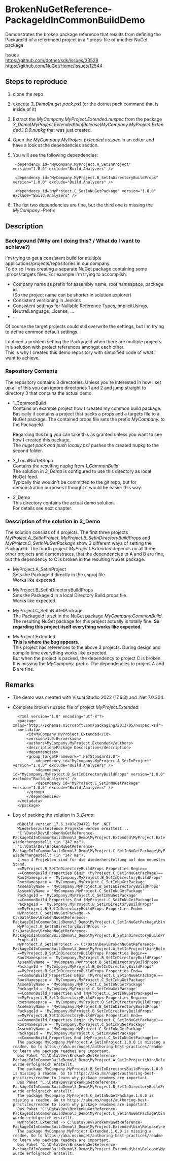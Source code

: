 # BrokenNuGetReference-PackageIdInCommonBuildDemo
Demonstrates the broken package reference that results from defining the PackageId of a referenced project in a *.props-file of another NuGet package.

Issues  
https://github.com/dotnet/sdk/issues/33528  
https://github.com/NuGet/Home/issues/12544

## Steps to reproduce
1. clone the repo
2. execute _3_Demo\nuget pack.ps1_ (or the dotnet pack command that is inside of it)
3. Extract the _MyCompany.MyProject.Extended.nuspec_ from the package _3_Demo\MyProject.Extended\bin\Release\MyCompany.MyProject.Extended.1.0.0.nupkg_ that was just created.
4. Open the _MyCompany.MyProject.Extended.nuspec_ in an editor and have a look at the dependencies section.
5. You will see the following dependencies:

        <dependency id="MyCompany.MyProject.A_SetInProject" version="1.0.0" exclude="Build,Analyzers" />

        <dependency id="MyCompany.MyProject.B_SetInDirectoryBuildProps" version="1.0.0" exclude="Build,Analyzers" />

        <dependency id="MyProject.C_SetInNuGetPackage" version="1.0.0" exclude="Build,Analyzers" />
6. The fist two dependencies are fine, but the third one is missing the _MyCompany._-Prefix

## Description
### Background (Why am I doing this? / What do I want to achieve?)
I'm trying to get a consistent build for multiple applications/projects/repositories in our company.  
To do so I was creating a separate NuGet package containing some .props/.targets files. For example I'm trying to accomplish:
- Company name as prefix for assembly name, root namespace, package id.  
(So the project name can be shorter in solution explorer)
- Consistent versioning in Jenkins
- Consistent settings for Nullable Reference Types, ImplicitUsings, NeutralLanguage, License, ...
- ...

Of course the target projects could still overwrite the settings, but I'm trying to define common default settings.

I noticed a problem setting the PackageId when there are multiple projects in a solution with project references amongst each other.  
This is why I created this demo repository with simplified code of what I want to achieve.

### Repository Contents
The repository contains 3 directories. Unless you're interested in how I set up all of this you can ignore directories 1 and 2 and jump straight to directory 3 that contains the actual demo.

- 1_CommonBuild  
  Contains an example project how I created my common build package.  
  Basically it contains a project that packs a props and a targets file to a NuGet package. The contained props file sets the prefix _MyCompany._ to the PackageId.

  Regarding this bug you can take this as granted unless you want to see how I created this package.  
  The _nuget pack and push locally.ps1_ pushes the created nupkg to the second folder.

- 2_LocalNuGetRepo  
  Contains the resulting nupkg from _1_CommonBuild_.  
  The solution in _3_Demo_ is configured to use this directory as local NuGet feed.  
  Typically this wouldn't be committed to the git repo, but for demonstration purposes I thought it would be easier this way.

- 3_Demo  
  This directory contains the actual demo solution.  
  For details see next chapter.

### Description of the solution in 3_Demo
The solution consists of 4 projects. The first three projects _MyProject.A_SetInProject_, _MyProject.B_SetInDirectoryBuildProps_ and _MyProject.C_SetInNuGetPackage_ show 3 different ways of setting the PackageId. The fourth project _MyProject.Extended_ depends on all three other projects and demonstrates, that the dependencies to A and B are fine, but the dependency to C is broken in the resulting NuGet package.

- MyProject.A_SetInProject  
  Sets the PackageId directly in the csproj file.  
  Works like expected.

- MyProject.B_SetInDirectoryBuildProps  
  Sets the PackageId in a local Directory.Build.props file.  
  Works like expected.

- MyProject.C_SetInNuGetPackage  
  The PackageId is set in the NuGet package _MyCompany.CommonBuild_.  
  The resulting NuGet package for this project actually is totally fine. **So regarding this project itself everything works like expected.**

- MyProject.Extended  
  **This is where the bug appears.**  
  This project has references to the above 3 projects. During design and compile time everything works like expected.  
  But when the project is packed, the dependency to project C is broken. It is missing the _MyCompany._ prefix. The dependencies to project A and B are fine.

## Remarks
- The demo was created with Visual Studio 2022 (17.6.3) and .Net 7.0.304.

- Complete broken nuspec file of project _MyProject.Extended_:

        <?xml version="1.0" encoding="utf-8"?>
        <package xmlns="http://schemas.microsoft.com/packaging/2013/05/nuspec.xsd">
        <metadata>
            <id>MyCompany.MyProject.Extended</id>
            <version>1.0.0</version>
            <authors>MyCompany.MyProject.Extended</authors>
            <description>Package Description</description>
            <dependencies>
            <group targetFramework=".NETStandard2.0">
                <dependency id="MyCompany.MyProject.A_SetInProject" version="1.0.0" exclude="Build,Analyzers" />
                <dependency id="MyCompany.MyProject.B_SetInDirectoryBuildProps" version="1.0.0" exclude="Build,Analyzers" />
                <dependency id="MyProject.C_SetInNuGetPackage" version="1.0.0" exclude="Build,Analyzers" />
            </group>
            </dependencies>
        </metadata>
        </package>

- Log of packing the solution in _3_Demo_:

        MSBuild version 17.6.3+07e294721 for .NET
        Wiederherzustellende Projekte werden ermittelt...
        "C:\Data\Dev\BrokenNuGetReference-PackageIdInCommonBuildDemo\3_Demo\MyProject.Extended\MyProject.Extended.csproj" wiederhergestellt (in "247 ms").
        "C:\Data\Dev\BrokenNuGetReference-PackageIdInCommonBuildDemo\3_Demo\MyProject.C_SetInNuGetPackage\MyProject.C_SetInNuGetPackage.csproj" wiederhergestellt (in "247 ms").
        2 von 4 Projekten sind für die Wiederherstellung auf dem neuesten Stand.
        ==MyProject.B_SetInDirectoryBuildProps Properties Begin==
        ==CommonBuild_Properties Begin (MyProject.C_SetInNuGetPackage)==
        RootNamespace = 'MyCompany.MyProject.B_SetInDirectoryBuildProps'
        RootNamespace = 'MyCompany.MyProject.C_SetInNuGetPackage'
        AssemblyName = 'MyCompany.MyProject.B_SetInDirectoryBuildProps'
        AssemblyName = 'MyCompany.MyProject.C_SetInNuGetPackage'
        PackageId = 'MyCompany.MyProject.C_SetInNuGetPackage'
        ==CommonBuild_Properties End (MyProject.C_SetInNuGetPackage)==
        PackageId = 'MyCompany.MyProject.B_SetInDirectoryBuildProps'
        ==MyProject.B_SetInDirectoryBuildProps Properties End==
        MyProject.C_SetInNuGetPackage -> C:\Data\Dev\BrokenNuGetReference-PackageIdInCommonBuildDemo\3_Demo\MyProject.C_SetInNuGetPackage\bin\Release\netstandard2.0\MyCompany.MyProject.C_SetInNuGetPackage.dll
        MyProject.B_SetInDirectoryBuildProps -> C:\Data\Dev\BrokenNuGetReference-PackageIdInCommonBuildDemo\3_Demo\MyProject.B_SetInDirectoryBuildProps\bin\Release\netstandard2.0\MyCompany.MyProject.B_SetInDirectoryBuild
        Props.dll
        MyProject.A_SetInProject -> C:\Data\Dev\BrokenNuGetReference-PackageIdInCommonBuildDemo\3_Demo\MyProject.A_SetInProject\bin\Release\netstandard2.0\MyCompany.MyProject.A_SetInProject.dll
        ==MyProject.B_SetInDirectoryBuildProps Properties Begin==
        RootNamespace = 'MyCompany.MyProject.B_SetInDirectoryBuildProps'
        AssemblyName = 'MyCompany.MyProject.B_SetInDirectoryBuildProps'
        PackageId = 'MyCompany.MyProject.B_SetInDirectoryBuildProps'
        ==MyProject.B_SetInDirectoryBuildProps Properties End==
        ==CommonBuild_Properties Begin (MyProject.C_SetInNuGetPackage)==
        RootNamespace = 'MyCompany.MyProject.C_SetInNuGetPackage'
        AssemblyName = 'MyCompany.MyProject.C_SetInNuGetPackage'
        PackageId = 'MyCompany.MyProject.C_SetInNuGetPackage'
        ==CommonBuild_Properties End (MyProject.C_SetInNuGetPackage)==
        ==MyProject.B_SetInDirectoryBuildProps Properties Begin==
        RootNamespace = 'MyCompany.MyProject.B_SetInDirectoryBuildProps'
        AssemblyName = 'MyCompany.MyProject.B_SetInDirectoryBuildProps'
        PackageId = 'MyCompany.MyProject.B_SetInDirectoryBuildProps'
        ==MyProject.B_SetInDirectoryBuildProps Properties End==
        ==CommonBuild_Properties Begin (MyProject.C_SetInNuGetPackage)==
        RootNamespace = 'MyCompany.MyProject.C_SetInNuGetPackage'
        AssemblyName = 'MyCompany.MyProject.C_SetInNuGetPackage'
        PackageId = 'MyCompany.MyProject.C_SetInNuGetPackage'
        ==CommonBuild_Properties End (MyProject.C_SetInNuGetPackage)==
        The package MyCompany.MyProject.A_SetInProject.1.0.0 is missing a readme. Go to https://aka.ms/nuget/authoring-best-practices/readme to learn why package readmes are important.
        Das Paket "C:\Data\Dev\BrokenNuGetReference-PackageIdInCommonBuildDemo\3_Demo\MyProject.A_SetInProject\bin\Release\MyCompany.MyProject.A_SetInProject.1.0.0.nupkg" wurde erfolgreich erstellt.
        The package MyCompany.MyProject.B_SetInDirectoryBuildProps.1.0.0 is missing a readme. Go to https://aka.ms/nuget/authoring-best-practices/readme to learn why package readmes are important.
        Das Paket "C:\Data\Dev\BrokenNuGetReference-PackageIdInCommonBuildDemo\3_Demo\MyProject.B_SetInDirectoryBuildProps\bin\Release\MyCompany.MyProject.B_SetInDirectoryBuildProps.1.0.0.nupkg" wurde erfolgreich erstellt.
        The package MyCompany.MyProject.C_SetInNuGetPackage.1.0.0 is missing a readme. Go to https://aka.ms/nuget/authoring-best-practices/readme to learn why package readmes are important.
        Das Paket "C:\Data\Dev\BrokenNuGetReference-PackageIdInCommonBuildDemo\3_Demo\MyProject.C_SetInNuGetPackage\bin\Release\MyCompany.MyProject.C_SetInNuGetPackage.1.0.0.nupkg" wurde erfolgreich erstellt.
        MyProject.Extended -> C:\Data\Dev\BrokenNuGetReference-PackageIdInCommonBuildDemo\3_Demo\MyProject.Extended\bin\Release\netstandard2.0\MyCompany.MyProject.Extended.dll
        The package MyCompany.MyProject.Extended.1.0.0 is missing a readme. Go to https://aka.ms/nuget/authoring-best-practices/readme to learn why package readmes are important.
        Das Paket "C:\Data\Dev\BrokenNuGetReference-PackageIdInCommonBuildDemo\3_Demo\MyProject.Extended\bin\Release\MyCompany.MyProject.Extended.1.0.0.nupkg" wurde erfolgreich erstellt.
